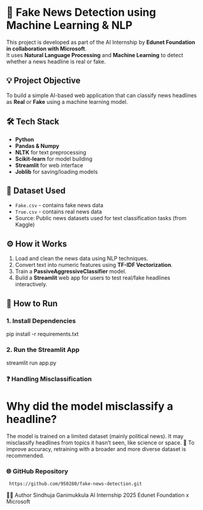 # 📰 Fake News Detection using Machine Learning & NLP

This project is developed as part of the AI Internship by **Edunet Foundation in collaboration with Microsoft**.  
It uses **Natural Language Processing** and **Machine Learning** to detect whether a news headline is real or fake.



## 💡 Project Objective

To build a simple AI-based web application that can classify news headlines as **Real** or **Fake** using a machine learning model.



## 🛠️ Tech Stack

- **Python**
- **Pandas & Numpy**
- **NLTK** for text preprocessing
- **Scikit-learn** for model building
- **Streamlit** for web interface
- **Joblib** for saving/loading models



## 📁 Dataset Used

- `Fake.csv` - contains fake news data  
- `True.csv` - contains real news data  
- Source: Public news datasets used for text classification tasks (from Kaggle)



## ⚙️ How it Works

1. Load and clean the news data using NLP techniques.
2. Convert text into numeric features using **TF-IDF Vectorization**.
3. Train a **PassiveAggressiveClassifier** model.
4. Build a **Streamlit** web app for users to test real/fake headlines interactively.



## 🚀 How to Run

### 1. Install Dependencies

pip install -r requirements.txt

### 2. Run the Streamlit App

streamlit run app.py


### ❓ Handling Misclassification
# Why did the model misclassify a headline?
The model is trained on a limited dataset (mainly political news). It may misclassify headlines from topics it hasn’t seen, like science or space.
📌 To improve accuracy, retraining with a broader and more diverse dataset is recommended.

### 🌐 GitHub Repository
     https://github.com/950280/fake-news-detection.git


👩‍💻 Author
Sindhuja Ganimukkula
AI Internship 2025
Edunet Foundation x Microsoft

